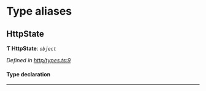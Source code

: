 

# Type aliases

<a id="httpstate"></a>

##  HttpState

**Ƭ HttpState**: *`object`*

*Defined in [http/types.ts:9](https://github.com/polkadot-js/api/blob/50103dc/packages/rpc-provider/src/http/types.ts#L9)*

#### Type declaration

___

